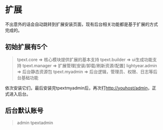 # 扩展

不出意外的话会自动跳转到扩展安装页面，现有后台相关功能都是基于扩展的方式完成的。

## 初始扩展有5个

>tpext.core      => 核心模块提供扩展的基本支持
>tpext.builder   => ui生成功能支持
>tpext.manager   => 扩展管理[安装/卸载/刷新资源/配置]
>lightyear.admin => 后台静态资源包
>tpext.myadmin   => 后台逻辑，管理员、权限、日志等后台基础功能

依次安装它们，最后安装完tpextmyadmin后，再次打<http://youhost/admin>，正式进入后台。

## 后台默认账号

>admin
>tpextadmin
